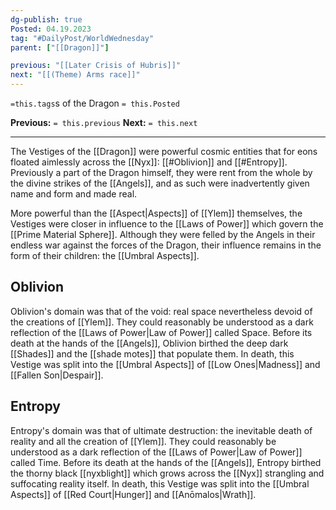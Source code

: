 ```yaml
---
dg-publish: true
Posted: 04.19.2023
tag: "#DailyPost/WorldWednesday"
parent: ["[[Dragon]]"]

previous: "[[Later Crisis of Hubris]]"
next: "[[(Theme) Arms race]]"
---
```

`=this.tags`s of the Dragon
`= this.Posted`

**Previous:** `= this.previous`
**Next:** `= this.next`

---

The Vestiges of the [[Dragon]] were powerful cosmic entities that for eons floated aimlessly across the [[Nyx]]: [[#Oblivion]] and [[#Entropy]]. Previously a part of the Dragon himself, they were rent from the whole by the divine strikes of the [[Angels]], and as such were inadvertently given name and form and made real.

More powerful than the [[Aspect|Aspects]] of [[Ylem]] themselves, the Vestiges were closer in influence to the [[Laws of Power]] which govern the [[Prime Material Sphere]]. Although they were felled by the Angels in their endless war against the forces of the Dragon, their influence remains in the form of their children: the [[Umbral Aspects]].

## Oblivion

Oblivion's domain was that of the void: real space nevertheless devoid of the creations of [[Ylem]]. They could reasonably be understood as a dark reflection of the [[Laws of Power|Law of Power]] called Space. Before its death at the hands of the [[Angels]], Oblivion birthed the deep dark [[Shades]] and the [[shade motes]] that populate them. In death, this Vestige was split into the [[Umbral Aspects]] of [[Low Ones|Madness]] and [[Fallen Son|Despair]].

## Entropy

Entropy's domain was that of ultimate destruction: the inevitable death of reality and all the creation of [[Ylem]]. They could reasonably be understood as a dark reflection of the [[Laws of Power|Law of Power]] called Time. Before its death at the hands of the [[Angels]], Entropy birthed the thorny black [[nyxblight]] which grows across the [[Nyx]] strangling and suffocating reality itself. In death, this Vestige was split into the [[Umbral Aspects]] of [[Red Court|Hunger]] and [[Anōmalos|Wrath]].